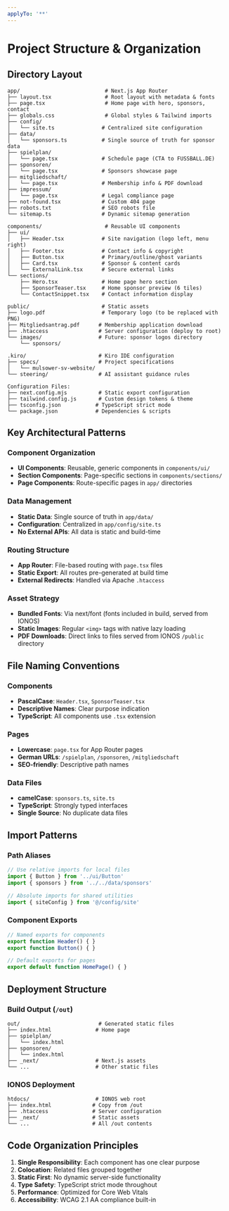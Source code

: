 ```yaml
---
applyTo: '**'
---
```

# Project Structure & Organization

## Directory Layout

```
app/                           # Next.js App Router
├── layout.tsx                 # Root layout with metadata & fonts
├── page.tsx                   # Home page with hero, sponsors, contact
├── globals.css                # Global styles & Tailwind imports
├── config/
│   └── site.ts               # Centralized site configuration
├── data/
│   └── sponsors.ts           # Single source of truth for sponsor data
├── spielplan/
│   └── page.tsx              # Schedule page (CTA to FUSSBALL.DE)
├── sponsoren/
│   └── page.tsx              # Sponsors showcase page
├── mitgliedschaft/
│   └── page.tsx              # Membership info & PDF download
├── impressum/
│   └── page.tsx              # Legal compliance page
├── not-found.tsx             # Custom 404 page
├── robots.txt                # SEO robots file
└── sitemap.ts                # Dynamic sitemap generation

components/                    # Reusable UI components
├── ui/
│   ├── Header.tsx            # Site navigation (logo left, menu right)
│   ├── Footer.tsx            # Contact info & copyright
│   ├── Button.tsx            # Primary/outline/ghost variants
│   ├── Card.tsx              # Sponsor & content cards
│   └── ExternalLink.tsx      # Secure external links
└── sections/
    ├── Hero.tsx              # Home page hero section
    ├── SponsorTeaser.tsx     # Home sponsor preview (6 tiles)
    └── ContactSnippet.tsx    # Contact information display

public/                       # Static assets
├── logo.pdf                  # Temporary logo (to be replaced with PNG)
├── Mitgliedsantrag.pdf      # Membership application download
├── .htaccess                # Server configuration (deploy to root)
└── images/                  # Future: sponsor logos directory
    └── sponsors/

.kiro/                       # Kiro IDE configuration
├── specs/                   # Project specifications
│   └── mulsower-sv-website/
└── steering/                # AI assistant guidance rules

Configuration Files:
├── next.config.mjs          # Static export configuration
├── tailwind.config.js       # Custom design tokens & theme
├── tsconfig.json           # TypeScript strict mode
└── package.json            # Dependencies & scripts
```

## Key Architectural Patterns

### Component Organization
- **UI Components**: Reusable, generic components in `components/ui/`
- **Section Components**: Page-specific sections in `components/sections/`
- **Page Components**: Route-specific pages in `app/` directories

### Data Management
- **Static Data**: Single source of truth in `app/data/`
- **Configuration**: Centralized in `app/config/site.ts`
- **No External APIs**: All data is static and build-time

### Routing Structure
- **App Router**: File-based routing with `page.tsx` files
- **Static Export**: All routes pre-generated at build time
- **External Redirects**: Handled via Apache `.htaccess`

### Asset Strategy
- **Bundled Fonts**: Via next/font (fonts included in build, served from IONOS)
- **Static Images**: Regular `<img>` tags with native lazy loading
- **PDF Downloads**: Direct links to files served from IONOS `/public` directory

## File Naming Conventions

### Components
- **PascalCase**: `Header.tsx`, `SponsorTeaser.tsx`
- **Descriptive Names**: Clear purpose indication
- **TypeScript**: All components use `.tsx` extension

### Pages
- **Lowercase**: `page.tsx` for App Router pages
- **German URLs**: `/spielplan`, `/sponsoren`, `/mitgliedschaft`
- **SEO-friendly**: Descriptive path names

### Data Files
- **camelCase**: `sponsors.ts`, `site.ts`
- **TypeScript**: Strongly typed interfaces
- **Single Source**: No duplicate data files

## Import Patterns

### Path Aliases
```typescript
// Use relative imports for local files
import { Button } from '../ui/Button'
import { sponsors } from '../../data/sponsors'

// Absolute imports for shared utilities
import { siteConfig } from '@/config/site'
```

### Component Exports
```typescript
// Named exports for components
export function Header() { }
export function Button() { }

// Default exports for pages
export default function HomePage() { }
```

## Deployment Structure

### Build Output (`/out`)
```
out/                         # Generated static files
├── index.html              # Home page
├── spielplan/
│   └── index.html
├── sponsoren/
│   └── index.html
├── _next/                  # Next.js assets
└── ...                     # Other static files
```

### IONOS Deployment
```
htdocs/                     # IONOS web root
├── index.html             # Copy from /out
├── .htaccess              # Server configuration
├── _next/                 # Static assets
└── ...                    # All /out contents
```

## Code Organization Principles

1. **Single Responsibility**: Each component has one clear purpose
2. **Colocation**: Related files grouped together
3. **Static First**: No dynamic server-side functionality
4. **Type Safety**: TypeScript strict mode throughout
5. **Performance**: Optimized for Core Web Vitals
6. **Accessibility**: WCAG 2.1 AA compliance built-in